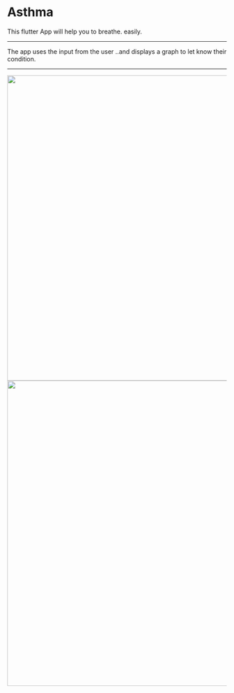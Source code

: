 # Asthma

This flutter App will help you to breathe. easily.

---

The app uses the input from the user ..and displays a graph to let know their condition.  

---

<img src="https://raw.githubusercontent.com/divinepaul/Asthma/master/examples/images/dashboard.png" width="700"><img src="https://raw.githubusercontent.com/divinepaul/Asthma/master/examples/images/record.png" width="700">



